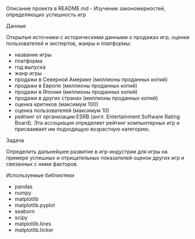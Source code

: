 Описание проекта в README.md - Изучение закономерностей, определяющих успешность игр


Данные

Открытые источники с историческими данными о продажах игр, оценки пользователей и экспертов, жанры и платформы:

- название игры
- платформа
- год выпуска
- жанр игры
- продажи в Северной Америке (миллионы проданных копий)
- продажи в Европе (миллионы проданных копий)
- продажи в Японии (миллионы проданных копий)
- продажи в других странах (миллионы проданных копий)
- оценка критиков (максимум 100)
- оценка пользователей (максимум 10)
- рейтинг от организации ESRB (англ. Entertainment Software Rating Board). Эта ассоциация определяет рейтинг компьютерных игр и присваивает им подходящую возрастную категорию.

Задача

Определить дальнейшее развитие в игр-индустрии для игры на примере успешных и отрицательных показателей оценок других игр и связанных с ними факторов.

Используемые библиотеки

- pandas
- numpy
- matplotlib
- matplotlib.pyplot
- seaborn
- scipy
- matplotlib.lines
- matplotlib.ticker
